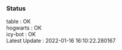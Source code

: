 ### Status


table : OK  
hogwarts : OK  
icy-bot : OK  
Latest Update : 2022-01-16 16:10:22.280167
